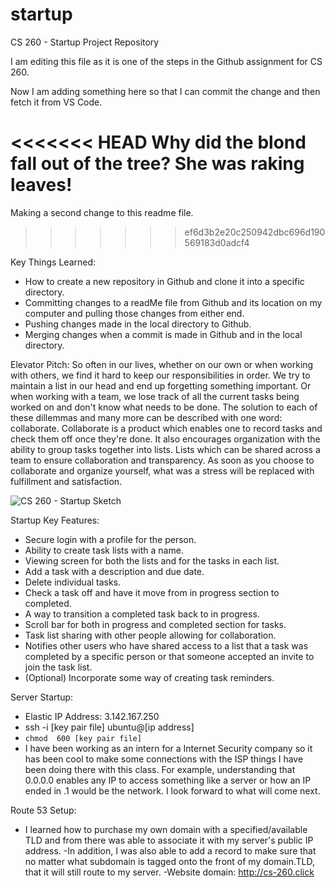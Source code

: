 # startup
CS 260 - Startup Project Repository

I am editing this file as it is one of the steps in the Github assignment for CS 260.

Now I am adding something here so that I can commit the change and then fetch it from VS Code.

<<<<<<< HEAD
Why did the blond fall out of the tree? She was raking leaves!
=======
Making a second change to this readme file.
>>>>>>> ef6d3b2e20c250942dbc696d190569183d0adcf4
  
Key Things Learned:
- How to create a new repository in Github and clone it into a specific directory.
- Committing changes to a readMe file from Github and its location on my computer and pulling those changes from either end.
- Pushing changes made in the local directory to Github.
- Merging changes when a commit is made in Github and in the local directory.
  
  
Elevator Pitch:
So often in our lives, whether on our own or when working with others, we find it hard to keep our responsibilities in order. We try to maintain a list in our head and end up forgetting something important. Or when working with a team, we lose track of all the current tasks being worked on and don't know what needs to be done. The solution to each of these dillemmas and many more can be described with one word: collaborate. Collaborate is a product which enables one to record tasks and check them off once they're done. It also encourages organization with the ability to group tasks together into lists. Lists which can be shared across a team to ensure collaboration and transparency. As soon as you choose to collaborate and organize yourself, what was a stress will be replaced with fulfillment and satisfaction.

![CS 260 - Startup Sketch](https://user-images.githubusercontent.com/116193374/214912795-f10228db-c09d-4bcb-b283-5b87e9b6aee5.png)

Startup Key Features:
- Secure login with a profile for the person.
- Ability to create task lists with a name.
- Viewing screen for both the lists and for the tasks in each list.
- Add a task with a description and due date.
- Delete individual tasks.
- Check a task off and have it move from in progress section to completed.
- A way to transition a completed task back to in progress.
- Scroll bar for both in progress and completed section for tasks.
- Task list sharing with other people allowing for collaboration.
- Notifies other users who have shared access to a list that a task was completed by a specific person or that someone accepted an invite to join the task list.
- (Optional) Incorporate some way of creating task reminders.
   
   
Server Startup:
- Elastic IP Address: 3.142.167.250
- ssh -i [key pair file] ubuntu@[ip address]
- `chmod  600 [key pair file]`
- I have been working as an intern for a Internet Security company so it has been cool to make some connections with the ISP things I have been doing there with this class. For example, understanding that 0.0.0.0 enables any IP to access something like a server or how an IP ended in .1 would be the network. I look forward to what will come next.
   
   
Route 53 Setup:
- I learned how to purchase my own domain with a specified/available TLD and from there was able to associate it with my server's public IP address.
-In addition, I was also able to add a record to make sure that no matter what subdomain is tagged onto the front of my domain.TLD, that it will still route to my server.
-Website domain: http://cs-260.click
